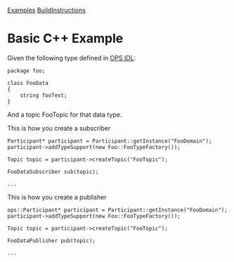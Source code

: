 [Examples](SimpleCpp.md) [BuildInstructions](BuildInstructions.md)

# Basic C++ Example #

Given the following type defined in [OPS IDL](IDLCompilerTutorial.md):

```
package foo;

class FooData
{
    string fooText;
}
```

And a topic FooTopic for that data type.

This is how you create a subscriber

```
Participant* participant = Participant::getInstance("FooDomain");
participant->addTypeSupport(new Foo::FooTypeFactory());

Topic topic = participant->createTopic("FooTopic");

FooDataSubscriber sub(topic);

...
```

This is how you create a publisher

```
ops::Participant* participant = Participant::getInstance("FooDomain");
participant->addTypeSupport(new Foo::FooTypeFactory());

Topic topic = participant->createTopic("FooTopic");

FooDataPublisher pub(topic);

...
```
